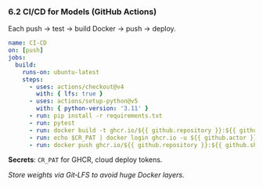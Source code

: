 ### 6.2 CI/CD for Models (GitHub Actions)

Each push → test → build Docker → push → deploy.

```yaml
name: CI‑CD
on: [push]
jobs:
  build:
    runs-on: ubuntu-latest
    steps:
      - uses: actions/checkout@v4
        with: { lfs: true }
      - uses: actions/setup-python@v5
        with: { python-version: '3.11' }
      - run: pip install -r requirements.txt
      - run: pytest
      - run: docker build -t ghcr.io/${{ github.repository }}:${{ github.sha }} .
      - run: echo $CR_PAT | docker login ghcr.io -u ${{ github.actor }} --password-stdin
      - run: docker push ghcr.io/${{ github.repository }}:${{ github.sha }}
```

**Secrets**: `CR_PAT` for GHCR, cloud deploy tokens.

*Store weights via Git‑LFS to avoid huge Docker layers.*